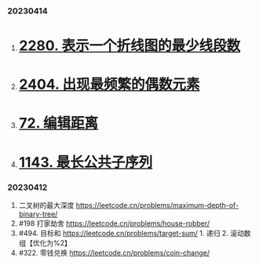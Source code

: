 ### 20230414
1. # ****[2280. 表示一个折线图的最少线段数](https://leetcode.cn/problemsminimum-lines-to-represent-a-line-chart/)****
2. # ****[2404. 出现最频繁的偶数元素](https://leetcode.cn/problems/most-frequent-even-element/)****
3. # ****[72. 编辑距离](https://leetcode.cn/problems/edit-distance/)****
4. # ****[1143. 最长公共子序列](https://leetcode.cn/problems/longest-common-subsequence/)****



### 20230412 
1. 二叉树的最大深度 https://leetcode.cn/problems/maximum-depth-of-binary-tree/
2. #198 打家劫舍 https://leetcode.cn/problems/house-robber/
3. #494. 目标和 https://leetcode.cn/problems/target-sum/ 1. 递归 2. 滚动数组【优化为%2】
4. #322. 零钱兑换 https://leetcode.cn/problems/coin-change/